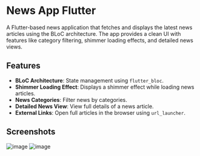 # News App Flutter

A Flutter-based news application that fetches and displays the latest news articles using the BLoC architecture. The app provides a clean UI with features like category filtering, shimmer loading effects, and detailed news views.

## Features

- **BLoC Architecture**: State management using `flutter_bloc`.
- **Shimmer Loading Effect**: Displays a shimmer effect while loading news articles.
- **News Categories**: Filter news by categories.
- **Detailed News View**: View full details of a news article.
- **External Links**: Open full articles in the browser using `url_launcher`.

## Screenshots

![image](https://github.com/user-attachments/assets/7a9863d7-c508-48be-8d81-c72d4d450594)
![image](https://github.com/user-attachments/assets/86857ff3-3084-4082-9d8b-4099d196ba9b)
